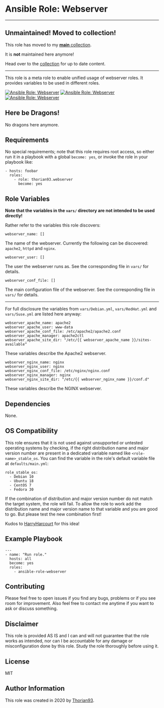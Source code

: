# Ansible Role: Webserver

---

## Unmaintained! Moved to collection!
This role has moved to my [**main** collection](https://github.com/thorian93/main).

It is **not** maintained here anymore!

Head over to the [collection](https://github.com/thorian93/main) for up to date content.

---

This role is a meta role to enable unified usage of webserver roles. It provides variables to be used in different roles.

[![Ansible Role: Webserver](https://img.shields.io/ansible/role/55151?style=flat-square)](https://galaxy.ansible.com/thorian93/webserver)
[![Ansible Role: Webserver](https://img.shields.io/ansible/quality/55151?style=flat-square)](https://galaxy.ansible.com/thorian93/webserver)
[![Ansible Role: Webserver](https://img.shields.io/ansible/role/d/55151?style=flat-square)](https://galaxy.ansible.com/thorian93/webserver)

## Here be Dragons!

No dragons here anymore.

## Requirements

No special requirements; note that this role requires root access, so either run it in a playbook with a global `become: yes`, or invoke the role in your playbook like:

    - hosts: foobar
      roles:
        - role: thorian93.webserver
          become: yes

## Role Variables

**Note that the variables in the `vars/` directory are not intended to be used directly!**

Rather refer to the variables this role discovers:

    webserver_name: []

The name of the webserver. Currently the following can be discovered: `apache2`, `httpd` and `nginx`.

    webserver_user: []

The user the webserver runs as. See the corresponding file in `vars/` for details.

    webserver_conf_file: []

The main configuration file of the webserver. See the corresponding file in `vars/` for details.

---

For full disclosure the variables from `vars/Debian.yml`, `vars/RedHat.yml` and `vars/Suse.yml` are listed here anyway:

    webserver_apache_name: apache2
    webserver_apache_user: www-data
    webserver_apache_conf_file: /etc/apache2/apache2.conf
    webserver_apache_manager: apache2ctl
    webserver_apache_site_dir: "/etc/{{ webserver_apache_name }}/sites-available"

These variables describe the Apache2 webserver.

    webserver_nginx_name: nginx
    webserver_nginx_user: nginx
    webserver_nginx_conf_file: /etc/nginx/nginx.conf
    webserver_nginx_manager: nginx
    webserver_nginx_site_dir: "/etc/{{ webserver_nginx_name }}/conf.d"

These variables describe the NGINX webserver.

## Dependencies

None.

## OS Compatibility

This role ensures that it is not used against unsupported or untested operating systems by checking, if the right distribution name and major version number are present in a dedicated variable named like `<role-name>_stable_os`. You can find the variable in the role's default variable file at `defaults/main.yml`:

    role_stable_os:
      - Debian 10
      - Ubuntu 18
      - CentOS 7
      - Fedora 30

If the combination of distribution and major version number do not match the target system, the role will fail. To allow the role to work add the distribution name and major version name to that variable and you are good to go. But please test the new combination first!

Kudos to [HarryHarcourt](https://github.com/HarryHarcourt) for this idea!

## Example Playbook

    ---
    - name: "Run role."
      hosts: all
      become: yes
      roles:
        - ansible-role-webserver

## Contributing

Please feel free to open issues if you find any bugs, problems or if you see room for improvement. Also feel free to contact me anytime if you want to ask or discuss something.

## Disclaimer

This role is provided AS IS and I can and will not guarantee that the role works as intended, nor can I be accountable for any damage or misconfiguration done by this role. Study the role thoroughly before using it.

## License

MIT

## Author Information

This role was created in 2020 by [Thorian93](http://thorian93.de/).
